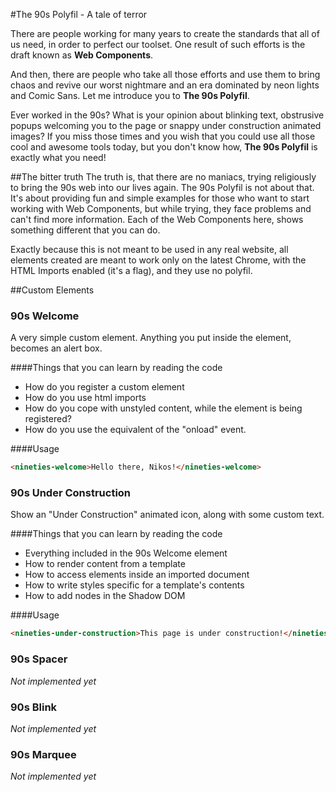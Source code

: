 #The 90s Polyfil - A tale of terror 

There are people working for many years to create the standards that all of us need, in order to perfect our toolset. One result of such efforts is the draft known as <b>Web Components</b>.

And then, there are people who take all those efforts and use them to bring chaos and revive our worst nightmare and an era dominated by neon lights and Comic Sans. Let me introduce you to <b>The 90s Polyfil</b>.

Ever worked in the 90s? What is your opinion about blinking text, obstrusive popups welcoming you to the page or snappy under construction animated images? If you miss those times and you wish that you could use all those cool and awesome tools today, but you don't know how, <b>The 90s Polyfil</b> is exactly what you need!

##The bitter truth
The truth is, that there are no maniacs, trying religiously to bring the 90s web into our lives again. The 90s Polyfil is not about that. It's about providing fun and simple examples for those who want to start working with Web Components, but while trying, they face problems and can't find more information. Each of the Web Components here, shows something different that you can do.

Exactly because this is not meant to be used in any real website, all elements created are meant to work only on the latest Chrome, with the HTML Imports enabled (it's a flag), and they use no polyfil.

##Custom Elements
### 90s Welcome
A very simple custom element. Anything you put inside the element, becomes an alert box.

####Things that you can learn by reading the code
- How do you register a custom element
- How do you use html imports
- How do you cope with unstyled content, while the element is being registered?
- How do you use the equivalent of the "onload" event.

####Usage
```html
<nineties-welcome>Hello there, Nikos!</nineties-welcome>
```

### 90s Under Construction
Show an "Under Construction" animated icon, along with some custom text.

####Things that you can learn by reading the code
- Everything included in the 90s Welcome element
- How to render content from a template
- How to access elements inside an imported document
- How to write styles specific for a template's contents
- How to add nodes in the Shadow DOM

####Usage
```html
<nineties-under-construction>This page is under construction!</nineties-under-construction>
```

### 90s Spacer
_Not implemented yet_

### 90s Blink
_Not implemented yet_

### 90s Marquee
_Not implemented yet_

